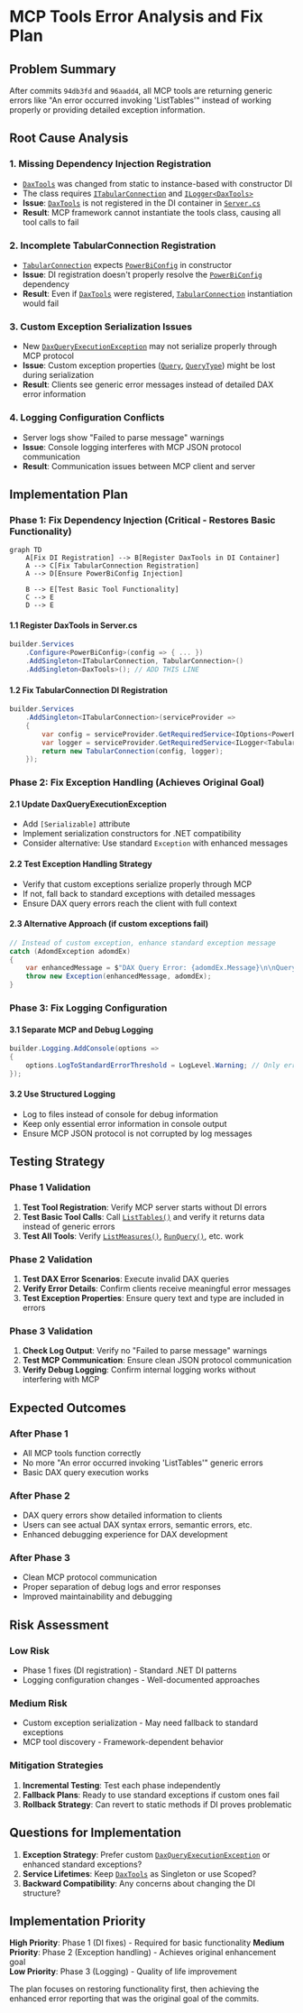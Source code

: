 # MCP Tools Error Analysis and Fix Plan

## Problem Summary

After commits `94db3fd` and `96aadd4`, all MCP tools are returning generic errors like "An error occurred invoking 'ListTables'" instead of working properly or providing detailed exception information.

## Root Cause Analysis

### 1. **Missing Dependency Injection Registration**
- [`DaxTools`](../pbi-local-mcp/DaxTools.cs:12) was changed from static to instance-based with constructor DI
- The class requires [`ITabularConnection`](../pbi-local-mcp/Core/ITabularConnection.cs) and [`ILogger<DaxTools>`](../pbi-local-mcp/DaxTools.cs:15) 
- **Issue**: [`DaxTools`](../pbi-local-mcp/DaxTools.cs:12) is not registered in the DI container in [`Server.cs`](../pbi-local-mcp/Resources/Server.cs:55)
- **Result**: MCP framework cannot instantiate the tools class, causing all tool calls to fail

### 2. **Incomplete TabularConnection Registration**
- [`TabularConnection`](../pbi-local-mcp/Resources/TabularConnection.cs:44) expects [`PowerBiConfig`](../pbi-local-mcp/Configuration/PowerBiConfig.cs) in constructor
- **Issue**: DI registration doesn't properly resolve the [`PowerBiConfig`](../pbi-local-mcp/Configuration/PowerBiConfig.cs) dependency
- **Result**: Even if [`DaxTools`](../pbi-local-mcp/DaxTools.cs:12) were registered, [`TabularConnection`](../pbi-local-mcp/Resources/TabularConnection.cs:25) instantiation would fail

### 3. **Custom Exception Serialization Issues**
- New [`DaxQueryExecutionException`](../pbi-local-mcp/Core/DaxQueryExecutionException.cs:10) may not serialize properly through MCP protocol
- **Issue**: Custom exception properties ([`Query`](../pbi-local-mcp/Core/DaxQueryExecutionException.cs:15), [`QueryType`](../pbi-local-mcp/Core/DaxQueryExecutionException.cs:20)) might be lost during serialization
- **Result**: Clients see generic error messages instead of detailed DAX error information

### 4. **Logging Configuration Conflicts**
- Server logs show "Failed to parse message" warnings
- **Issue**: Console logging interferes with MCP JSON protocol communication
- **Result**: Communication issues between MCP client and server

## Implementation Plan

### Phase 1: Fix Dependency Injection (Critical - Restores Basic Functionality)

```mermaid
graph TD
    A[Fix DI Registration] --> B[Register DaxTools in DI Container]
    A --> C[Fix TabularConnection Registration] 
    A --> D[Ensure PowerBiConfig Injection]
    
    B --> E[Test Basic Tool Functionality]
    C --> E
    D --> E
```

#### 1.1 Register DaxTools in Server.cs
```csharp
builder.Services
    .Configure<PowerBiConfig>(config => { ... })
    .AddSingleton<ITabularConnection, TabularConnection>()
    .AddSingleton<DaxTools>(); // ADD THIS LINE
```

#### 1.2 Fix TabularConnection DI Registration
```csharp
builder.Services
    .AddSingleton<ITabularConnection>(serviceProvider =>
    {
        var config = serviceProvider.GetRequiredService<IOptions<PowerBiConfig>>().Value;
        var logger = serviceProvider.GetRequiredService<ILogger<TabularConnection>>();
        return new TabularConnection(config, logger);
    });
```

### Phase 2: Fix Exception Handling (Achieves Original Goal)

#### 2.1 Update DaxQueryExecutionException
- Add `[Serializable]` attribute
- Implement serialization constructors for .NET compatibility
- Consider alternative: Use standard `Exception` with enhanced messages

#### 2.2 Test Exception Handling Strategy
- Verify that custom exceptions serialize properly through MCP
- If not, fall back to standard exceptions with detailed messages
- Ensure DAX query errors reach the client with full context

#### 2.3 Alternative Approach (if custom exceptions fail)
```csharp
// Instead of custom exception, enhance standard exception message
catch (AdomdException adomdEx)
{
    var enhancedMessage = $"DAX Query Error: {adomdEx.Message}\n\nQuery: {query}\nQuery Type: {queryType}";
    throw new Exception(enhancedMessage, adomdEx);
}
```

### Phase 3: Fix Logging Configuration

#### 3.1 Separate MCP and Debug Logging
```csharp
builder.Logging.AddConsole(options =>
{
    options.LogToStandardErrorThreshold = LogLevel.Warning; // Only errors to stderr
});
```

#### 3.2 Use Structured Logging
- Log to files instead of console for debug information
- Keep only essential error information in console output
- Ensure MCP JSON protocol is not corrupted by log messages

## Testing Strategy

### Phase 1 Validation
1. **Test Tool Registration**: Verify MCP server starts without DI errors
2. **Test Basic Tool Calls**: Call [`ListTables()`](../pbi-local-mcp/DaxTools.cs:82) and verify it returns data instead of generic errors
3. **Test All Tools**: Verify [`ListMeasures()`](../pbi-local-mcp/DaxTools.cs:32), [`RunQuery()`](../pbi-local-mcp/DaxTools.cs:162), etc. work

### Phase 2 Validation  
1. **Test DAX Error Scenarios**: Execute invalid DAX queries
2. **Verify Error Details**: Confirm clients receive meaningful error messages
3. **Test Exception Properties**: Ensure query text and type are included in errors

### Phase 3 Validation
1. **Check Log Output**: Verify no "Failed to parse message" warnings
2. **Test MCP Communication**: Ensure clean JSON protocol communication
3. **Verify Debug Logging**: Confirm internal logging works without interfering with MCP

## Expected Outcomes

### After Phase 1
- All MCP tools function correctly
- No more "An error occurred invoking 'ListTables'" generic errors
- Basic DAX query execution works

### After Phase 2  
- DAX query errors show detailed information to clients
- Users can see actual DAX syntax errors, semantic errors, etc.
- Enhanced debugging experience for DAX development

### After Phase 3
- Clean MCP protocol communication
- Proper separation of debug logs and error responses
- Improved maintainability and debugging

## Risk Assessment

### Low Risk
- Phase 1 fixes (DI registration) - Standard .NET DI patterns
- Logging configuration changes - Well-documented approaches

### Medium Risk  
- Custom exception serialization - May need fallback to standard exceptions
- MCP tool discovery - Framework-dependent behavior

### Mitigation Strategies
1. **Incremental Testing**: Test each phase independently
2. **Fallback Plans**: Ready to use standard exceptions if custom ones fail
3. **Rollback Strategy**: Can revert to static methods if DI proves problematic

## Questions for Implementation

1. **Exception Strategy**: Prefer custom [`DaxQueryExecutionException`](../pbi-local-mcp/Core/DaxQueryExecutionException.cs:10) or enhanced standard exceptions?
2. **Service Lifetimes**: Keep [`DaxTools`](../pbi-local-mcp/DaxTools.cs:12) as Singleton or use Scoped?
3. **Backward Compatibility**: Any concerns about changing the DI structure?

## Implementation Priority

**High Priority**: Phase 1 (DI fixes) - Required for basic functionality
**Medium Priority**: Phase 2 (Exception handling) - Achieves original enhancement goal  
**Low Priority**: Phase 3 (Logging) - Quality of life improvement

The plan focuses on restoring functionality first, then achieving the enhanced error reporting that was the original goal of the commits.